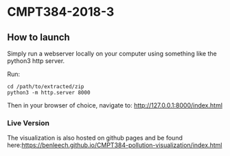 # CMPT384-2018-3

## How to launch

Simply run a webserver locally on your computer using something like the python3 http server.

Run:
```
cd /path/to/extracted/zip
python3 -m http.server 8000
```

Then in your browser of choice, navigate to: http://127.0.0.1:8000/index.html

### Live Version

The visualization is also hosted on github pages and be found here:https://benleech.github.io/CMPT384-pollution-visualization/index.html
